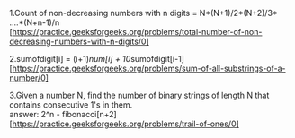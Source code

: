 1.Count of non-decreasing numbers with n digits = N*(N+1)/2*(N+2)/3* ....*(N+n-1)/n <br>
[https://practice.geeksforgeeks.org/problems/total-number-of-non-decreasing-numbers-with-n-digits/0]

2.sumofdigit[i]  =  (i+1)*num[i] + 10*sumofdigit[i-1]<br>
[https://practice.geeksforgeeks.org/problems/sum-of-all-substrings-of-a-number/0]

3.Given a number N, find the number of binary strings of length N that contains consecutive 1's in them.<br>
answer: 2^n - fibonacci[n+2]<br>
[https://practice.geeksforgeeks.org/problems/trail-of-ones/0]
